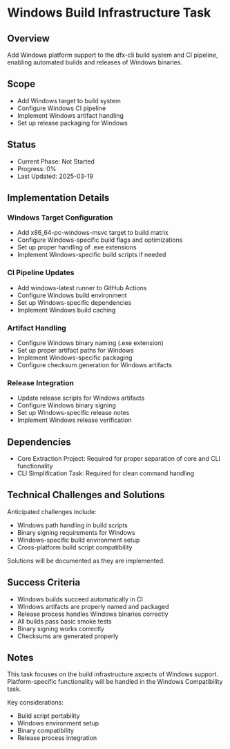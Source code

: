 # Windows Build Infrastructure Task

## Overview

Add Windows platform support to the dfx-cli build system and CI pipeline, enabling automated builds and releases of Windows binaries.

## Scope

- Add Windows target to build system
- Configure Windows CI pipeline
- Implement Windows artifact handling
- Set up release packaging for Windows

## Status

- Current Phase: Not Started
- Progress: 0%
- Last Updated: 2025-03-19

## Implementation Details

### Windows Target Configuration

- Add x86_64-pc-windows-msvc target to build matrix
- Configure Windows-specific build flags and optimizations
- Set up proper handling of .exe extensions
- Implement Windows-specific build scripts if needed

### CI Pipeline Updates

- Add windows-latest runner to GitHub Actions
- Configure Windows build environment
- Set up Windows-specific dependencies
- Implement Windows build caching

### Artifact Handling

- Configure Windows binary naming (.exe extension)
- Set up proper artifact paths for Windows
- Implement Windows-specific packaging
- Configure checksum generation for Windows artifacts

### Release Integration

- Update release scripts for Windows artifacts
- Configure Windows binary signing
- Set up Windows-specific release notes
- Implement Windows release verification

## Dependencies

- Core Extraction Project: Required for proper separation of core and CLI functionality
- CLI Simplification Task: Required for clean command handling

## Technical Challenges and Solutions

Anticipated challenges include:

- Windows path handling in build scripts
- Binary signing requirements for Windows
- Windows-specific build environment setup
- Cross-platform build script compatibility

Solutions will be documented as they are implemented.

## Success Criteria

- Windows builds succeed automatically in CI
- Windows artifacts are properly named and packaged
- Release process handles Windows binaries correctly
- All builds pass basic smoke tests
- Binary signing works correctly
- Checksums are generated properly

## Notes

This task focuses on the build infrastructure aspects of Windows support. Platform-specific functionality will be handled in the Windows Compatibility task.

Key considerations:

- Build script portability
- Windows environment setup
- Binary compatibility
- Release process integration
